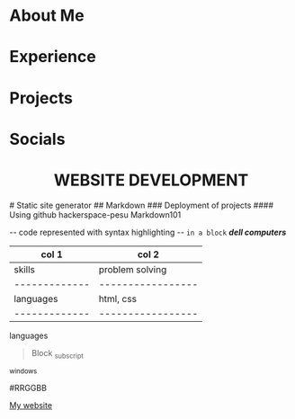 # About Me

# Experience

# Projects

# Socials
<h1 align="center">WEBSITE DEVELOPMENT</h1>
# Static site generator
## Markdown
### Deployment of projects
#### Using github hackerspace-pesu Markdown101


-- code represented with syntax highlighting --
` in a block `
***dell computers***

col 1        |        col 2
-------------|-----------------
skills       | problem solving
-------------|-----------------
languages    | html, css 
-------------|-----------------

languages
  
> Block
<sub>subscript</sub>

<sup>windows</sup>

#RRGGBB 

[My website](https://github.com/)


